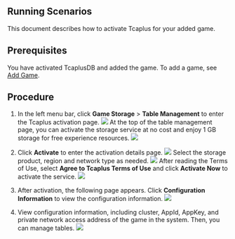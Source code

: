 [//]: # (chinagitpath:XXXXX)

## Running Scenarios
This document describes how to activate Tcaplus for your added game.

##  Prerequisites
You have activated TcaplusDB and added the game.
To add a game, see [Add Game](https://cloud.tencent.com/document/product/596/10707).

## Procedure


1. In the left menu bar, click **Game Storage** > **Table Management** to enter the Tcaplus activation page.
![](https://main.qcloudimg.com/raw/321fd689cfd4c42c4c9f7f4084813f80.png)
At the top of the table management page, you can activate the storage service at no cost and enjoy 1 GB storage for free experience resources.
![](https://main.qcloudimg.com/raw/fa178e0604abfd8f4a8a70b8b97ef059.png)

2. Click **Activate** to enter the activation details page.
![](https://main.qcloudimg.com/raw/55fa4cab2f10a0486febf37ace040148.png)
Select the storage product, region and network type as needed.
![](https://main.qcloudimg.com/raw/e48422190b62c5ae3a4708d8f9d78e17.png)
After reading the Terms of Use, select **Agree to Tcaplus Terms of Use** and click **Activate Now** to activate the service.
![](https://main.qcloudimg.com/raw/df197b169a16659183cb49b32e7a2d95.png)


3. After activation, the following page appears. Click **Configuration Information** to view the configuration information.
![](https://main.qcloudimg.com/raw/2c663af5d2e81f55a248eb1041a22187.png)

4. View configuration information, including cluster, AppId, AppKey, and private network access address of the game in the system. Then, you can manage tables.
![](https://main.qcloudimg.com/raw/31a29c45382827eb924f3b7f164db0d3.png)

